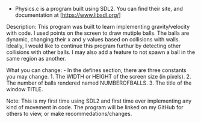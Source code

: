 - Physics.c is a program built using SDL2. You can find their site, and documentation at [https://www.libsdl.org/]

Description:
        This program was built to learn implementing gravity/velocity with code.
    I used points on the screen to draw mutiple balls. The balls are dynamic, changing
    their x and y values based on collisions with walls. Ideally, I would like to continue this program furthur by detecting other collisions with other balls. I may also add a feature to not spawn a ball in the same region as another.

What you can change:
    - In the defines section, there are three constants you may change.
    1. The WIDTH or HEIGHT of the screen size (in pixels).
    2. The number of balls rendered named NUMBEROFBALLS.
    3. The title of the window TITLE.

Note:
        This is my first time using SDL2 and first time ever implementing any kind of movement
    in code. The program will be linked on my GitHub for others to view, or make 
    recommedations/changes.

